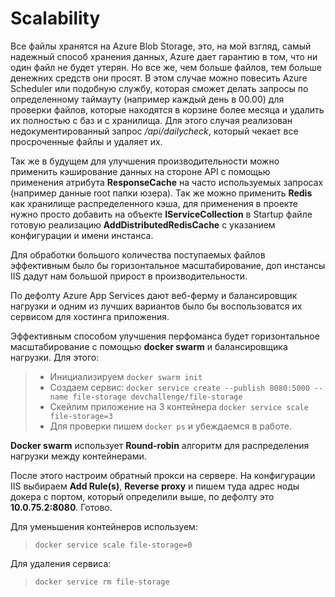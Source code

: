 # Scalability

Все файлы хранятся на Azure Blob Storage, это, на мой взгляд, самый надежный способ хранения данных, Azure дает гарантию в том, что ни один файл не будет утерян. Но все же, чем больше файлов, тем больше денежних средств они просят. В этом случае можно повесить Azure Scheduler или подобную службу, которая сможет делать запросы по определенному таймауту (например каждый день в 00.00) для проверки файлов, которые находятся в корзине более месяца и удалить их полностью с баз и с хранилища. Для этого случая реализован недокументированный запрос */api/dailycheck*, который чекает все просроченные файлы и удаляет их.

Так же в будущем для улучшения производительности можно применить кэширование данных на стороне API с помощью применения атрибута **ResponseCache** на часто используемых запросах (например данные root папки юзера). Так же можно применить **Redis** как хранилище распределенного кэша, для применения в проекте нужно просто добавить на объекте **IServiceCollection** в Startup файле готовую реализацию **AddDistributedRedisCache** с указанием конфигурации и имени инстанса.

Для обработки большого количества поступаемых файлов эффективным было бы горизонтальное масштабирование, доп инcтансы IIS дадут нам большой прирост в производительности.

По дефолту Azure App Services дают веб-ферму и балансировщик нагрузки и одним из лучших вариантов было бы воспользоватся их сервисом для хостинга приложения. 

Эффективным способом улучшения перфоманса будет горизонтальное масштабирование с помощью **docker swarm** и балансировщика нагрузки. Для этого:
> - Инициализируем `docker swarm init`
> - Создаем сервис: `docker service create --publish 8080:5000 --name file-storage devchallenge/file-storage`
> - Скейлим приложение на 3 контейнера `docker service scale file-storage=3`
> - Для проверки пишем `docker ps` и убеждаемся в работе.

**Docker swarm** использует **Round-robin** алгоритм для распределения нагрузки между контейнерами.

После этого настроим обратный прокси на сервере. На конфигурации IIS выбираем **Add Rule(s)**, **Reverse proxy** и пишем туда адрес ноды докера с портом, который определили выше, по дефолту это **10.0.75.2:8080**. Готово.

Для уменьшения контейнеров используем:
> `docker service scale file-storage=0`

Для удаления сервиса:
> `docker service rm file-storage`
